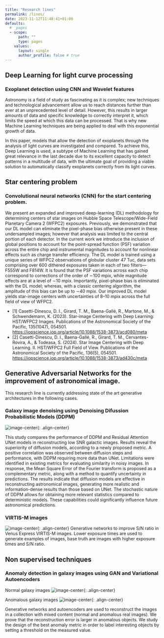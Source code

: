```yaml
---
title: "Research lines"
permalink: /lines/
date: 2023-11-12T11:48:41+01:00
defaults:
  # _pages
  - scope:
      path: ""
      type: pages
    values:
      layout: single
      author_profile: false # true
---
```


## Deep Learning for light curve processing

### Exoplanet detection using CNN and Wavelet features

Astronomy is a field of study as fascinating as it is complex; new techniques and technological advancement allow us to reach distances further than ever at an unprecedented level of detail. However, this results in larger amounts of data and specific knowledge to correctly interpret it, which limits the speed at which this data can be processed. That is why new Machine Learning techniques are being applied to deal with this exponential growth of data.

In this paper, models that allow the detection of exoplanets through the analysis of light curves are investigated and compared. To achieve this, Deep Learning is used, a subtype of Machine Learning that has gained great relevance in the last decade due to its excellent capacity to detect patterns in a multitude of data, with the ultimate goal of providing a viable solution to automatically classify exoplanets correctly from its light curves.

## Star centering problem

### Convolutional neural networks (CNN) for the start centering problem.

We present an expanded and improved deep-learning (DL) methodology for determining centers of star images on Hubble Space Telescope/Wide-Field Planetary Camera 2 (WFPC2) exposures. Previously, we demonstrated that our DL model can eliminate the pixel-phase bias otherwise present in these undersampled images; however that analysis was limited to the central portion of each detector. In the current work we introduce the inclusion of global positions to account for the point-spread function (PSF) variation across the entire chip and instrumental magnitudes to account for nonlinear effects such as charge transfer efficiency. The DL model is trained using a unique series of WFPC2 observations of globular cluster 47 Tuc, data sets comprising over 600 dithered exposures taken in each of two filters—F555W and F814W. It is found that the PSF variations across each chip correspond to corrections of the order of ∼100 mpix, while magnitude effects are at a level of ∼10 mpix. Importantly, pixel-phase bias is eliminated with the DL model; whereas, with a classic centering algorithm, the amplitude of this bias can be up to ∼40 mpix. Our improved DL model yields star-image centers with uncertainties of 8–10 mpix across the full field of view of WFPC2.

* [1] Casetti-Dinescu, D. I., Girard, T. M., Baena-Gallé, R., Martone, M., & Schwendemann, K. (2023). Star-image Centering with Deep Learning: HST/WFPC2 Images. Publications of the Astronomical Society of the Pacific, 135(1047), 054501. https://iopscience.iop.org/article/10.1088/1538-3873/acd080/meta 
* [2] Casetti-Dinescu, D. I., Baena-Gallé, R., Girard, T. M., Cervantes-Rovira, A., & Todeasa, S. (2024). Star Image Centering with Deep Learning. II. HST/WFPC2 Full Field of View. Publications of the Astronomical Society of the Pacific, 136(5), 054501.  https://iopscience.iop.org/article/10.1088/1538-3873/ad430c/meta 


## Generative Adversarial Networks for the improvement of astronomical image.

This research line is currently addressing state of the art generative architectures in the following cases.

### Galaxy image denoising using Denoising Difussion Probabilistic Models (DDPM) 

![image-center](/assets/images/lines/anomaly_det_1.jpg){: .align-center} 


This study compares the performance of DDPM and Residual Attention
UNet models in reconstructing low SNR galactic images. Results reveal the
superiority of diffusion models, according to a newly proposed metric. A
positive correlation was observed between diffusion steps and performance,
with DDPM requiring more data than UNet. Limitations were identified in
existing metrics for evaluating similarity in noisy images. In response, the
Mean Square Error of the Fourier transform is proposed as a complementary
metric, along with a method to quantify uncertainty in predictions.
The results indicate that diffusion models are effective in reconstructing
astronomical images, generating more realistic and information-dense results
than those based on UNet. The stochastic nature of DDPM allows for
obtaining more relevant statistics compared to deterministic models. These
capabilities could significantly influence future astronomical predictions.



### VIRTIS-M images

![image-center](/assets/images/lines/gan_virtis_1.jpg){: .align-center}
Generative networks to improve S/N ratio in Venus Express VIRTIS-M images. Lower exposure times are used to generate examples of images, base truth are images with higher exposure times and S/N ratio.


## Non supervised techniques

### Anomaly detection in galaxy images using GAN and Variational Autoencoders

Normal galaxy images
![image-center](/assets/images/lines/anomaly_det_1.jpg){: .align-center} 

Anomalous galaxy images
![image-center](/assets/images/lines/anomaly_det_2.jpg){: .align-center} 

Generative networks and autoencoders are used to reconstruct the images in a collection with mixed content (normal and anomalous real images). We prove that the reconstruction error is larger in anomalous objects. We study the design of the best anomaly metric in order to label interesting objects by setting a threshold on the measured value.


